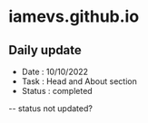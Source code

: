 # iamevs.github.io


## Daily update

- Date   : 10/10/2022
- Task   : Head and About section
- Status : completed

-- status not updated?
